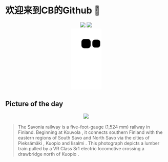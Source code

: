 
# 欢迎来到CB的Github 👋

<div align="center">
  <img height="137px" src="https://github-readme-stats.vercel.app/api?username=SuperCB&show_icons=true&theme=radical" />
  <img height="137px" src="https://github-readme-stats.vercel.app/api/top-langs/?username=SuperCB&hide_title=true&hide_border=true&layout=compact&langs_count=6&text_color=000&icon_color=fff" />
</div>


<div align="center">
    <img src="./contribution-snake/github-contribution-grid-snake.svg" />
</div>



## Picture of the day
<div align="center">
  <img width=400px src="https://upload.wikimedia.org/wikipedia/commons/thumb/1/1e/VR_Sr1_3015_Kuopio_Drawbridge.jpg/600px-VR_Sr1_3015_Kuopio_Drawbridge.jpg" />
</div>

>The  Savonia railway  is a  five-foot-gauge  (1,524 mm) railway in Finland. Beginning at  Kouvola , it connects southern Finland with the eastern regions of  South Savo  and  North Savo  via the cities of  Pieksämäki ,  Kuopio  and  Iisalmi . This photograph depicts a lumber train pulled by a  VR Class Sr1  electric locomotive crossing a  drawbridge  north of  Kuopio .


